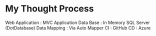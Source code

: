 # My Thought Process

Web Application : MVC Application
Data Base       : In Memory SQL Server (DotDatabase)
Data Mapping    : Via Auto Mapper
CI              : GitHub
CD              : Azure 
